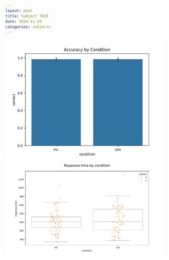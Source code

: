 ```yaml
---
layout: post
title: Subject 7028
date: 2024-11-29
categories: subjects
---
```


![](data/7028/run-1/7028_NF_acc.png)
![](data/7028/run-1/7028_NF_rt.png)

